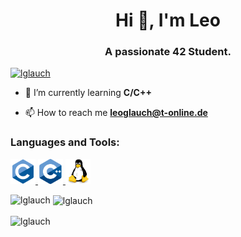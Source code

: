 <h1 align="center">Hi 👋, I'm Leo</h1>
<h3 align="center">A passionate 42 Student.</h3>

<p align="left"> <a href="https://github.com/ryo-ma/github-profile-trophy"><img src="https://github-profile-trophy.vercel.app/?username=lglauch" alt="lglauch" /></a> </p>

- 🌱 I’m currently learning **C/C++**

- 📫 How to reach me **leoglauch@t-online.de**

<h3 align="left">Languages and Tools:</h3>
<p align="left"> <a href="https://www.cprogramming.com/" target="_blank" rel="noreferrer"> <img src="https://raw.githubusercontent.com/devicons/devicon/master/icons/c/c-original.svg" alt="c" width="40" height="40"/> </a> <a href="https://www.w3schools.com/cpp/" target="_blank" rel="noreferrer"> <img src="https://raw.githubusercontent.com/devicons/devicon/master/icons/cplusplus/cplusplus-original.svg" alt="cplusplus" width="40" height="40"/> </a> <a href="https://www.linux.org/" target="_blank" rel="noreferrer"> <img src="https://raw.githubusercontent.com/devicons/devicon/master/icons/linux/linux-original.svg" alt="linux" width="40" height="40"/> </a> </p>

<p><img align="left" src="https://github-readme-stats.vercel.app/api/top-langs?username=lglauch&show_icons=true&locale=en&layout=compact" alt="lglauch" /></p>

<p>&nbsp;<img align="center" src="https://github-readme-stats.vercel.app/api?username=lglauch&show_icons=true&locale=en" alt="lglauch" /></p>

<p><img align="center" src="https://github-readme-streak-stats.herokuapp.com/?user=lglauch&" alt="lglauch" /></p>

